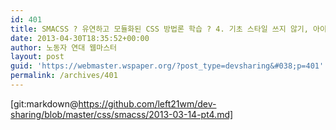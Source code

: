 ```yaml
---
id: 401
title: SMACSS ? 유연하고 모듈화된 CSS 방법론 학습 ? 4. 기초 스타일 쓰지 않기, 아이콘 모듈, 복잡한 상속, 코드 조판(Code Formatting)
date: 2013-04-30T18:35:52+00:00
author: 노동자 연대 웹마스터
layout: post
guid: 'https://webmaster.wspaper.org/?post_type=devsharing&#038;p=401'
permalink: /archives/401
---
```

[git:markdown@https://github.com/left21wm/dev-sharing/blob/master/css/smacss/2013-03-14-pt4.md]